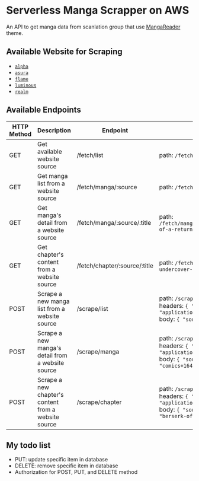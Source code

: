 # Serverless Manga Scrapper on AWS

An API to get manga data from scanlation group that use [MangaReader](https://themesia.com/mangareader-wordpress-theme/) theme.

## Available Website for Scraping

- [`alpha`](https://alpha-scans.org/)
- [`asura`](https://asurascans.com/)
- [`flame`](https://flamescans.org/)
- [`luminous`](https://luminousscans.com/)
- [`realm`](https://realmscans.com/)

## Available Endpoints

|HTTP Method|Description|Endpoint|Example|
|-|-|-|-|
|GET|Get available website source|/fetch/list|path: `/fetch/list`|
|GET|Get manga list from a website source|/fetch/manga/:source|path: `/fetch/manga/alpha`|
|GET|Get manga's detail from a website source|/fetch/manga/:source/:title|path: `/fetch/manga/realm/series+chronicles-of-a-returner`|
|GET|Get chapter's content from a website source|/fetch/chapter/:source/:title|path: `/fetch/chapter/asura/academys-undercover-professor-chapter-16`|
|POST|Scrape a new manga list from a website source|/scrape/list|path: `/scrape/list`<br>headers: `{ "content-type": "application/json" }`<br>body: `{ "source": "luminous" }`|
|POST|Scrape a new manga's detail from a website source|/scrape/manga|path: `/scrape/manga`<br>headers: `{ "content-type": "application/json" }`<br>body: `{ "source": "asura", "slug": "comics+1649969363-solo-leveling" }`|
|POST|Scrape a new chapter's content from a website source|/scrape/chapter|path: `/scrape/chapter`<br>headers: `{ "content-type": "application/json" }`<br>body: `{ "source": "flame", "slug": "berserk-of-gluttony-chapter-39" }`|

## My todo list
- PUT: update specific item in database
- DELETE: remove specific item in database
- Authorization for POST, PUT, and DELETE method